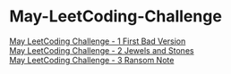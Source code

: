 # May-LeetCoding-Challenge
[May LeetCoding Challenge - 1 First Bad Version](https://medium.com/@xyrot94/may-leetcoding-challenge-1-9d0fe10b4352)  
[May LeetCoding Challenge - 2 Jewels and Stones](https://medium.com/@xyrot94/may-leetcoding-challenge-2-5dc6e0c669a2)  
[May LeetCoding Challenge - 3 Ransom Note](https://medium.com/@xyrot94/may-leetcoding-challenge-3-e4fe6b03011c)  



